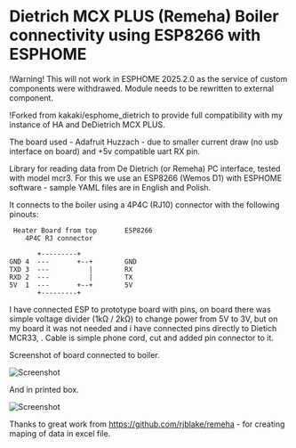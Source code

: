 # Dietrich MCX PLUS (Remeha) Boiler connectivity using ESP8266 with ESPHOME

!Warning! This will not work in ESPHOME 2025.2.0 as the service of custom components were withdrawed. Module needs to be rewritten to external component. 

!Forked from kakaki/esphome_dietrich to provide full compatibility with my instance of HA and DeDietrich MCX PLUS.

The board used - Adafruit Huzzach - due to smaller current draw (no usb interface on board) and +5v compatible uart RX pin.


Library for reading data from De Dietrich (or Remeha) PC interface, tested with model mcr3.
For this we use an ESP8266 (Wemos D1) with ESPHOME software - sample YAML files are in English and Polish.

It connects to the boiler using a 4P4C (RJ10) connector with the following pinouts:
```
 Heater Board from top       ESP8266
    4P4C RJ connector
    
       +---------+
GND 4  ---       +--+        GND
TXD 3  ---          |        RX
RXD 2  ---          |        TX
5V  1  ---       +--+        5V
       +---------+
```

I have connected ESP to prototype board with pins, on board there was simple voltage divider (1kΩ / 2kΩ) to change power from 5V to 3V, but on my board it was not needed and i have connected pins directly to Dietich MCR33, .
Cable is simple phone cord, cut and added pin connector to it.

Screenshot of board connected to boiler.

![Screenshot](board.jpg)

And in printed box.

![Screenshot](box.jpg)

Thanks to great work from https://github.com/rjblake/remeha - for creating maping of data in excel file.


